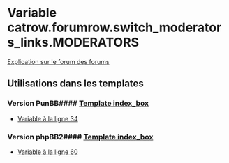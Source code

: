 # Variable catrow.forumrow.switch_moderators_links.MODERATORS
[Explication sur le forum des forums](http://forum.forumactif.com/t294113-listing-des-variables#catrow.forumrow.switch_moderators_links.MODERATORS)
## Utilisations dans les templates
### Version PunBB#### [Template index_box](punbb/index_box.md)
* [Variable à la ligne 34](../punbb/index_box.tpl#L34)
### Version phpBB2#### [Template index_box](subsilver/index_box.md)
* [Variable à la ligne 60](../subsilver/index_box.tpl#L60)